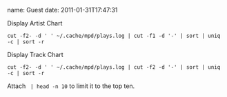 name: Guest
date: 2011-01-31T17:47:31

Display Artist Chart

    cut -f2- -d ' ' ~/.cache/mpd/plays.log | cut -f1 -d '-' | sort | uniq -c | sort -r

Display Track Chart

    cut -f2- -d ' ' ~/.cache/mpd/plays.log | cut -f2 -d '-' | sort | uniq -c | sort -r

Attach ` | head -n 10` to limit it to the top ten.
